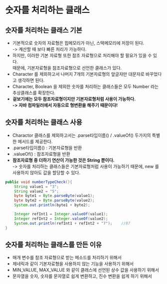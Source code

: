 # 숫자를 처리하는 클래스

## 숫자를 처리하는 클래스 기본

* 기본적으로 숫자의 자료형은 힙메모리가 아닌, 스택메모리에 저장이 된다.\
  \-> 계산할 때 보다 빠른 처리가 가능하다.
* 하지만, 이러한 기본 자료형 또한 참조 자료형으로 처리해야 할 필요가 있을 수 있다.\
  때문에, 기본자료형을 참조자료형으로 선언한 클래스가 있다.
* Character 를 제외하고서 나머지 7개의 기본자료형의 앞글자만 대문자로 바꾸었다고 생각하면 된다.
* Character, Boolean 을 제외한 숫자를 처리하는 클래스들은 모두 Number 라는 추상클래스를 확장한다.
* **겉보기에는 모두 참조자료형이지만 기본자료형처럼 사용이 가능하다.**\
  **-> 자바 컴파일러에서 자동으로 형변환을 해주기 때문이다!**

## 숫자를 처리하는 클래스 사용

* Charactor 클래스를 제외하고서는 .parse타입이름() / .valueOf() 두가지의 특별한 메서드를 제공한다.&#x20;
* .parse타입이름() : 기본자료형을 반환
* .valueOf() : 참조자료형을 반환
* **참조자료형 중 더하기 연산이 가능한 것은 String 뿐이다.**\
  \-> 숫자를 처리하는 클래스들은 기본자료형처럼 사용이 가능하기 때문에, new 를 사용하지 않아도 값을 할당할 수 있다.&#x20;

```java
public void numberTypeCheck(){
    String value1 = "3";
    String value2 = "5";
    byte byte1 = Byte.parseByte(value1);
    byte byte2 = Byte.parseByte(value2);
    System.out.println(byte1 + byte2);

    Integer refInt1 = Integer.valueOf(value1);
    Integer refInt2 = Integer.valueOf(value2);
    System.out.println(refInt1 + refInt2 + "7");    //87
}
```

## 숫자를 처리하는 클래스를 만든 이유

* 매개 변수를 참조 자료형으로 받는 메소드를 처리하기 위해서
* 제네릭과 같이 기본자료형을 사용하지 않는 기능을 사용하기 위해서
* MIN\_VALUE, MAX\_VALUE 와 같이 클래스에 선언된 상수 값을 사용하기 위해서
* 문자열을 숫자, 숫자를 문자열로 쉽게 변환하고, 진수 변환을 쉽게 하기 위해서

